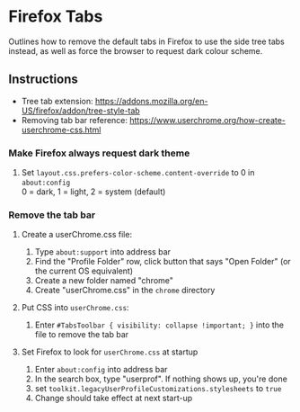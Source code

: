 # Firefox Tabs
Outlines how to remove the default tabs in Firefox to use the side tree tabs instead, as well as force the browser to request dark colour scheme.

## Instructions
* Tree tab extension: https://addons.mozilla.org/en-US/firefox/addon/tree-style-tab
* Removing tab bar reference: https://www.userchrome.org/how-create-userchrome-css.html

### Make Firefox always request dark theme
1. Set `layout.css.prefers-color-scheme.content-override` to 0 in `about:config`    
    0 = dark, 1 = light, 2 = system (default)   

### Remove the tab bar
1. Create a userChrome.css file:
    1. Type `about:support` into address bar
    2. Find the "Profile Folder" row, click button that says "Open Folder" (or the current OS equivalent)
    3. Create a new folder named "chrome"
    4. Create "userChrome.css" in the `chrome` directory

2. Put CSS into `userChrome.css`:
    1. Enter `#TabsToolbar { visibility: collapse !important; }` into the file to remove the tab bar

3. Set Firefox to look for `userChrome.css` at startup
    1. Enter `about:config` into address bar
    2. In the search box, type "userprof". If nothing shows up, you're done
    3. set `toolkit.legacyUserProfileCustomizations.stylesheets` to `true`
    4. Change should take effect at next start-up



